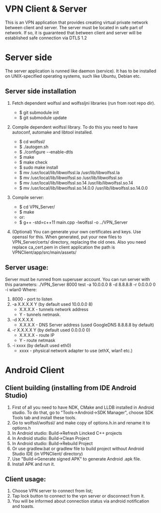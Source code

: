 # VPN Client & Server

This is an VPN application that provides creating virtual private network between client and server. The server must be located in safe part of network. If so, it is guaranteed that between client and server will be established safe connection via DTLS 1.2

# Server side

The server application is runned like daemon (service). It has to be installed on UNIX-specified operating systems, such like Ubuntu, Debian etc.

## Server side installation

1. Fetch dependent wolfssl and wolfssljni libraries (run from root repo dir).

   * $ git submodule init
   * $ git submodule update

2. Compile dependent wolfssl library. To do this you need to have autoconf, automake and libtool installed.

   * $ cd wolfssl/
   * $ ./autogen.sh
   * $ ./configure --enable-dtls
   * $ make
   * $ make check
   * $ sudo make install
   * $ mv /usr/local/lib/libwolfssl.la /usr/lib/libwolfssl.la 
   * $ mv /usr/local/lib/libwolfssl.so /usr/lib/libwolfssl.so
   * $ mv /usr/local/lib/libwolfssl.so.14 /usr/lib/libwolfssl.so.14
   * $ mv /usr/local/lib/libwolfssl.so.14.0.0 /usr/lib/libwolfssl.so.14.0.0

3. Compile server:
  
   * $ cd VPN_Server/
   * $ make
   * or:
   * $ g++ -std=c++11 main.cpp -lwolfssl -o ../VPN_Server

4. (Optional) You can generate your own certificates and keys. Use openssl for this. When generated, put your new files to VPN_Server/certs/ directory, replacing the old ones. Also you need replace ca_cert.pem in client application the path is VPNClient/app/src/main/assets/

## Server usage:
Server must be runned from superuser account. You can run server with this parameters:
./VPN_Server 8000 test -a 10.0.0.0 8 -d 8.8.8.8 -r 0.0.0.0 0 -i wlan0
Where:
1. 8000 - port to listen
2. -a X.X.X.X Y (by default used 10.0.0.0 8)
   * X.X.X.X - tunnels network address
   * Y - tunnels netmask.
3. -d X.X.X.X
   * X.X.X.X - DNS Server address (used GoogleDNS 8.8.8.8 by default)
4. -r X.X.X.X Y (by default used 0.0.0.0 0)
   * X.X.X.X - route IP
   * Y - route netmask
5. -i xxxx (by default used eth0)
   * xxxx - physical network adapter to use (ethX, wlan1 etc.)

# Android Client

## Client building (installing from IDE Android Studio)

1. First of all you need to have NDK, CMake and LLDB installed in Android studio. To do that, go to "Tools->Android->SDK Manager", choose SDK Tools tab and install these tools.
2. Go to wolfssl/wolfssl/ and make copy of options.h.in and rename it to options.h
3. In Android studio: Build->Refresh Lincked C++ projects
4. In Android studio: Build->Clean Project
5. In Android studio: Build->Rebuild Project
6. Or use gradlew.bat or gradlew file to build project without Android Studio IDE (in VPNClient/ directory)
7. Use "Build->Generate signed APK" to generate Android .apk file.
8. Install APK and run it.

## Client usage:

1. Choose VPN server to connect from list;
2. Tap lock button to connect to the vpn server or disconnect from it. 
3. You will be informed about connection status via android notification and toasts.


